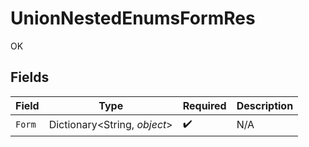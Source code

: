 # UnionNestedEnumsFormRes

OK


## Fields

| Field                        | Type                         | Required                     | Description                  |
| ---------------------------- | ---------------------------- | ---------------------------- | ---------------------------- |
| `Form`                       | Dictionary<String, *object*> | :heavy_check_mark:           | N/A                          |